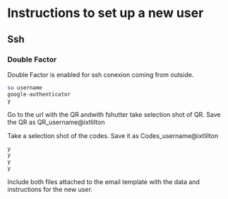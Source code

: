 # Instructions to set up a new user

## Ssh

### Double Factor

Double Factor is enabled for ssh conexion coming from outside.

```bash
su username
google-authenticator
y
```

Go to the url with the QR andwith fshutter take selection shot of QR.
Save the QR as QR_username@ixtlilton

Take a selection shot of the codes. Save it as Codes_username@ixtlilton

```bash
y
y
y
y
```

Include both files attached to the email template with the data and instructions for the new user.


